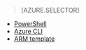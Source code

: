> [AZURE.SELECTOR]
- [PowerShell](/documentation/articles/virtual-networks-create-vnet-arm-ps)
- [Azure CLI](/documentation/articles/virtual-networks-create-vnet-arm-cli)
- [ARM template](/documentation/articles/virtual-networks-create-vnet-arm-template-click)